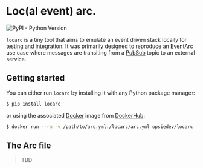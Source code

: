 # Loc(al event) arc.

![PyPI - Python Version](https://img.shields.io/pypi/pyversions/locarc)

`locarc` is a tiny tool that aims to emulate an event driven stack locally for
testing and integration. It was primarily designed to reproduce an
[EventArc](https://cloud.google.com/eventarc/docs) use case where messages
are transiting from a [PubSub](https://cloud.google.com/pubsub/docs) topic to
an external service.

## Getting started

You can either run `locarc` by installing it with any Python package manager:

```bash
$ pip install locarc
```

or using the associated [Docker]() image from [DockerHub]():

```bash
$ docker run --rm -v /path/to/arc.yml:/locarc/arc.yml opsiedev/locarc --arcfile=/locarc/arc.yml
```

## The Arc file

> TBD
